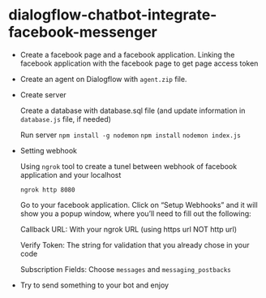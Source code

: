 # dialogflow-chatbot-integrate-facebook-messenger

- Create a facebook page and a facebook application. Linking the facebook application with the facebook page to get page access token 
- Create an agent on Dialogflow with ```agent.zip``` file. 

- Create server

    Create a database with database.sql file (and update information in ```database.js``` file, if needed)
    
    Run server 
    ```npm install -g nodemon```
    ```npm install```
    ```nodemon index.js```


- Setting webhook

    Using ```ngrok``` tool to create a tunel between webhook of facebook application and your localhost
    
    ```ngrok http 8080```
    
    Go to your facebook application. Click on “Setup Webhooks” and it will show you a popup window, where you’ll need to fill out the following:
    
    Callback URL: With your ngrok URL (using https url NOT http url)
    
    Verify Token: The string for validation that you already chose in your code
    
    Subscription Fields: Choose ```messages``` and ```messaging_postbacks```

- Try to send something to your bot and enjoy
